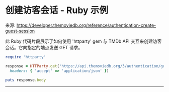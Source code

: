 # 创建访客会话 - Ruby 示例

来源: https://developer.themoviedb.org/reference/authentication-create-guest-session

此 Ruby 代码片段展示了如何使用 'httparty' gem 与 TMDb API 交互来创建访客会话。它向指定的端点发送 GET 请求。

```ruby
require 'httparty'

response = HTTParty.get('https://api.themoviedb.org/3/authentication/guest_session/new',
  headers: { 'accept' => 'application/json' })

puts response.body

```

--------------------------------
